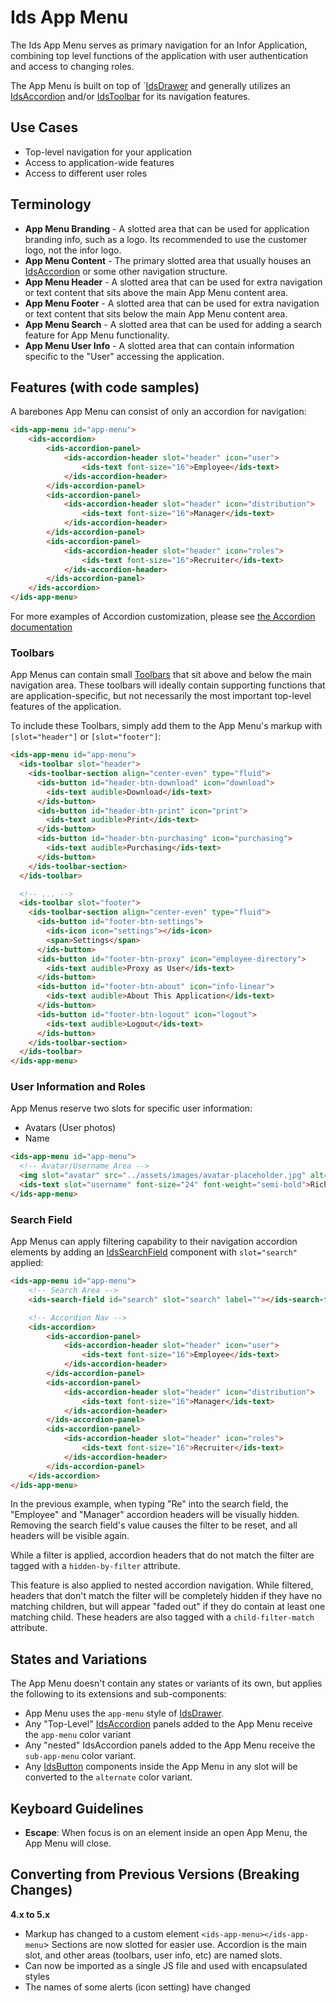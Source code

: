 # Ids App Menu

The Ids App Menu serves as primary navigation for an Infor Application, combining top level functions of the application with user authentication and access to changing roles.

The App Menu is built on top of `[IdsDrawer](../ids-drawer/README.md) and generally utilizes an [IdsAccordion](../ids-accordion/README.md) and/or [IdsToolbar](../ids-toolbar/README.md) for its navigation features.

## Use Cases

- Top-level navigation for your application
- Access to application-wide features
- Access to different user roles

## Terminology

- **App Menu Branding** - A slotted area that can be used for application branding info, such as a logo. Its recommended to use the customer logo, not the infor logo.
- **App Menu Content** - The primary slotted area that usually houses an [IdsAccordion](../ids-accordion/README.md) or some other navigation structure.
- **App Menu Header** - A slotted area that can be used for extra navigation or text content that sits above the main App Menu content area.
- **App Menu Footer** - A slotted area that can be used for extra navigation or text content that sits below the main App Menu content area.
- **App Menu Search** - A slotted area that can be used for adding a search feature for App Menu functionality.
- **App Menu User Info** - A slotted area that can contain information specific to the "User" accessing the application.

## Features (with code samples)

A barebones App Menu can consist of only an accordion for navigation:

```html
<ids-app-menu id="app-menu">
    <ids-accordion>
        <ids-accordion-panel>
            <ids-accordion-header slot="header" icon="user">
                <ids-text font-size="16">Employee</ids-text>
            </ids-accordion-header>
        </ids-accordion-panel>
        <ids-accordion-panel>
            <ids-accordion-header slot="header" icon="distribution">
                <ids-text font-size="16">Manager</ids-text>
            </ids-accordion-header>
        </ids-accordion-panel>
        <ids-accordion-panel>
            <ids-accordion-header slot="header" icon="roles">
                <ids-text font-size="16">Recruiter</ids-text>
            </ids-accordion-header>
        </ids-accordion-panel>
    </ids-accordion>
</ids-app-menu>
```

For more examples of Accordion customization, please see [the Accordion documentation](../ids-accordion/README.md)

### Toolbars

App Menus can contain small [Toolbars](../ids-toolbar/README.md) that sit above and below the main navigation area.  These toolbars will ideally contain supporting functions that are application-specific, but not necessarily the most important top-level features of the application.

To include these Toolbars, simply add them to the App Menu's markup with `[slot="header"]` or `[slot="footer"]`:

```html
<ids-app-menu id="app-menu">
  <ids-toolbar slot="header">
    <ids-toolbar-section align="center-even" type="fluid">
      <ids-button id="header-btn-download" icon="download">
        <ids-text audible>Download</ids-text>
      </ids-button>
      <ids-button id="header-btn-print" icon="print">
        <ids-text audible>Print</ids-text>
      </ids-button>
      <ids-button id="header-btn-purchasing" icon="purchasing">
        <ids-text audible>Purchasing</ids-text>
      </ids-button>
    </ids-toolbar-section>
  </ids-toolbar>

  <!-- ... -->
  <ids-toolbar slot="footer">
    <ids-toolbar-section align="center-even" type="fluid">
      <ids-button id="footer-btn-settings">
        <ids-icon icon="settings"></ids-icon>
        <span>Settings</span>
      </ids-button>
      <ids-button id="footer-btn-proxy" icon="employee-directory">
        <ids-text audible>Proxy as User</ids-text>
      </ids-button>
      <ids-button id="footer-btn-about" icon="info-linear">
        <ids-text audible>About This Application</ids-text>
      </ids-button>
      <ids-button id="footer-btn-logout" icon="logout">
        <ids-text audible>Logout</ids-text>
      </ids-button>
    </ids-toolbar-section>
  </ids-toolbar>
</ids-app-menu>
```

### User Information and Roles

App Menus reserve two slots for specific user information:

- Avatars (User photos)
- Name

```html
<ids-app-menu id="app-menu">
  <!-- Avatar/Username Area -->
  <img slot="avatar" src="../assets/images/avatar-placeholder.jpg" alt="Picture of Richard Fairbanks" />
  <ids-text slot="username" font-size="24" font-weight="semi-bold">Richard Fairbanks</ids-text>
</ids-app-menu>
```

### Search Field

App Menus can apply filtering capability to their navigation accordion elements by adding an [IdsSearchField](../ids-search-field/README.md) component with `slot="search"` applied:

```html
<ids-app-menu id="app-menu">
    <!-- Search Area -->
    <ids-search-field id="search" slot="search" label=""></ids-search-field>

    <!-- Accordion Nav -->
    <ids-accordion>
        <ids-accordion-panel>
            <ids-accordion-header slot="header" icon="user">
                <ids-text font-size="16">Employee</ids-text>
            </ids-accordion-header>
        </ids-accordion-panel>
        <ids-accordion-panel>
            <ids-accordion-header slot="header" icon="distribution">
                <ids-text font-size="16">Manager</ids-text>
            </ids-accordion-header>
        </ids-accordion-panel>
        <ids-accordion-panel>
            <ids-accordion-header slot="header" icon="roles">
                <ids-text font-size="16">Recruiter</ids-text>
            </ids-accordion-header>
        </ids-accordion-panel>
    </ids-accordion>
</ids-app-menu>
```

In the previous example, when typing "Re" into the search field, the "Employee" and "Manager" accordion headers will be visually hidden.  Removing the search field's value causes the filter to be reset, and all headers will be visible again.

While a filter is applied, accordion headers that do not match the filter are tagged with a `hidden-by-filter` attribute.

This feature is also applied to nested accordion navigation.  While filtered, headers that don't match the filter will be completely hidden if they have no matching children, but will appear "faded out" if they do contain at least one matching child.  These headers are also tagged with a `child-filter-match` attribute.

## States and Variations

The App Menu doesn't contain any states or variants of its own, but applies the following to its extensions and sub-components:

- App Menu uses the `app-menu` style of [IdsDrawer]('../ids-drawer/README.md').
- Any "Top-Level" [IdsAccordion](../ids-accordion/README.md) panels added to the App Menu receive the `app-menu` color variant
- Any "nested" IdsAccordion panels added to the App Menu receive the `sub-app-menu` color variant.
- Any [IdsButton](../ids-button/README.md) components inside the App Menu in any slot will be converted to the `alternate` color variant.

## Keyboard Guidelines

- **Escape**: When focus is on an element inside an open App Menu, the App Menu will close.

## Converting from Previous Versions (Breaking Changes)

**4.x to 5.x**
- Markup has changed to a custom element `<ids-app-menu></ids-app-menu`>
Sections are now slotted for easier use.  Accordion is the main slot, and other areas (toolbars, user info, etc) are named slots.
- Can now be imported as a single JS file and used with encapsulated styles
- The names of some alerts (icon setting) have changed
